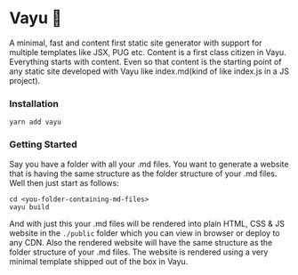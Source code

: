 # Vayu 💨

A minimal, fast and content first static site generator with support for multiple templates like JSX, PUG etc.
Content is a first class citizen in Vayu. Everything starts with content. Even so that content is the starting point of any static site developed with Vayu like index.md(kind of like index.js in a JS project).

### Installation

```
yarn add vayu
```

### Getting Started

Say you have a folder with all your .md files. You want to generate a website that is having the same structure as the folder structure of your .md files. Well then just start as follows:

```
cd <you-folder-containing-md-files>
vayu build
```

And with just this your .md files will be rendered into plain HTML, CSS & JS website in the `./public` folder which you can view in browser or deploy to any CDN. Also the rendered website will have the same structure as the folder structure of your .md files.
The website is rendered using a very minimal template shipped out of the box in Vayu.
